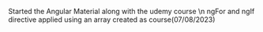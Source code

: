 Started the Angular Material along with the udemy course \n
ngFor and ngIf directive applied using an array created as course(07/08/2023)
